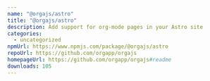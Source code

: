 ```yaml
---
name: "@orgajs/astro"
title: "@orgajs/astro"
description: Add support for org-mode pages in your Astro site
categories:
  - uncategorized
npmUrl: https://www.npmjs.com/package/@orgajs/astro
repoUrl: https://github.com/orgapp/orgajs
homepageUrl: https://github.com/orgapp/orgajs#readme
downloads: 105
---
```

